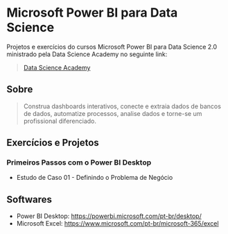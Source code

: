 ﻿
# Microsoft Power BI para Data Science

Projetos e exercícios do cursos Microsoft Power BI para Data Science 2.0 ministrado pela Data Science Academy no seguinte link:

> [Data Science Academy](https://www.datascienceacademy.com.br/home)

## Sobre

> Construa dashboards interativos, conecte e extraia dados de bancos de dados, automatize processos, analise dados e torne-se um profissional diferenciado.


## Exercícios e Projetos

### Primeiros Passos com o Power BI Desktop

- Estudo de Caso 01 - Definindo o Problema de Negócio

## Softwares

- Power BI Desktop: https://powerbi.microsoft.com/pt-br/desktop/
- Microsoft Excel: https://www.microsoft.com/pt-br/microsoft-365/excel

